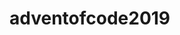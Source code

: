 
<!-- README.md is generated from README.Rmd. Please edit that file -->

# adventofcode2019

<!-- badges: start -->

<!-- badges: end -->
